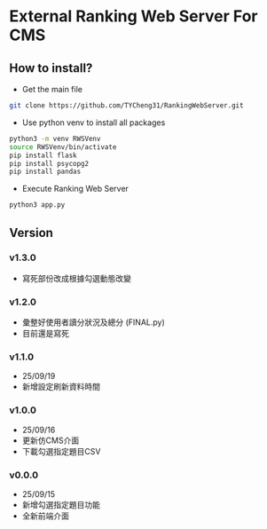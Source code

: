 # External Ranking Web Server For CMS

## How to install?

- Get the main file

```bash
git clone https://github.com/TYCheng31/RankingWebServer.git
```

- Use python venv to install all packages

```bash
python3 -m venv RWSVenv
source RWSVenv/bin/activate
pip install flask
pip install psycopg2
pip install pandas
```

- Execute Ranking Web Server

```bash
python3 app.py
```

## Version

### v1.3.0

- 寫死部份改成根據勾選動態改變

### v1.2.0

- 彙整好使用者讀分狀況及總分 (FINAL.py)
- 目前還是寫死

### v1.1.0

- 25/09/19
- 新增設定刷新資料時間

### v1.0.0

- 25/09/16
- 更新仿CMS介面
- 下載勾選指定題目CSV

### v0.0.0

- 25/09/15
- 新增勾選指定題目功能
- 全新前端介面
